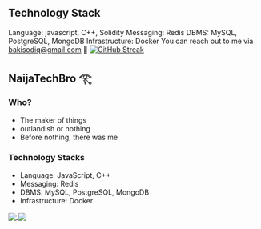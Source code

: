 ## **Technology Stack**

Language: javascript, C++, Solidity
Messaging: Redis
DBMS: MySQL, PostgreSQL, MongoDB
Infrastructure: Docker
You can reach out to me via bakisodiq@gmail.com 📠
[![GitHub Streak](https://github-readme-streak-stats.herokuapp.com?user=NaijaTechBro&theme=highcontrast&ring=EB5454)](https://git.io/streak-stats)

## NaijaTechBro 𓂀

### Who?
- The maker of things 
- outlandish or nothing
- Before nothing, there was me

### Technology Stacks
- Language: JavaScript, C++
- Messaging: Redis
- DBMS: MySQL, PostgreSQL, MongoDB
- Infrastructure: Docker

<a href="https://github.com/ichtrojan">
  <img align="center" src="https://github-readme-stats.vercel.app/api?username=NaijaTechBro&theme=nord&show_icons=true&count_private=true&hide=contribs&line_height=40" />
</a>
<a href="https://github.com/ichtrojan">
  <img align="center" src="https://github-readme-stats.vercel.app/api/top-langs/?username=NaijaTechBro&theme=nord&langs_count=4&hide=javascript,html,css,erlang" />
</a>
